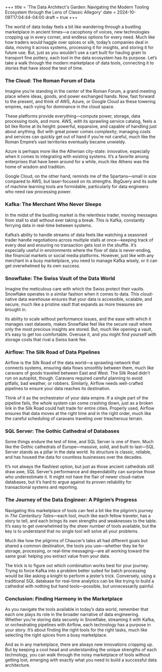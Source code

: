 +++
title = 'The Data Architect's Garden: Navigating the Modern Tooling Ecosystem through the Lens of Classic Allegory'
date = 2024-10-09T17:04:44-04:00
draft = true
+++

The world of data today feels a bit like wandering through a bustling marketplace in ancient times—a cacophony of voices, new technologies cropping up in every corner, and endless options for every need. Much like how traders would haggle over spices or silk, today’s companies deal in data, moving it across systems, processing it for insights, and storing it for future use. But, just as you wouldn’t use a cart built for hauling grain to transport fine pottery, each tool in the data ecosystem has its purpose. Let’s take a walk through the modern marketplace of data tools, connecting it to stories that have stood the test of time.

### The Cloud: The Roman Forum of Data

Imagine you’re standing in the center of the Roman Forum, a grand meeting place where ideas, goods, and power exchanged hands. Now, fast forward to the present, and think of AWS, Azure, or Google Cloud as these towering empires, each vying for dominance in the cloud space.

These platforms provide everything—compute power, storage, data processing tools, and more. AWS, with its sprawling service catalog, feels a bit like Rome at its height: powerful, expansive, and capable of handling just about anything. But with great power comes complexity; managing costs and services can quickly get out of hand if you’re not careful, much like the Roman Empire’s vast territories eventually became unwieldy.

Azure is perhaps more like the Athenian city-state: innovative, especially when it comes to integrating with existing systems. It’s a favorite among enterprises that have been around for a while, much like Athens was the home of wisdom and tradition.

Google Cloud, on the other hand, reminds me of the Spartans—small in size compared to AWS, but laser-focused on its strengths. BigQuery and its suite of machine learning tools are formidable, particularly for data engineers who need raw processing power.

### Kafka: The Merchant Who Never Sleeps

In the midst of the bustling market is the relentless trader, moving messages from stall to stall without ever taking a break. This is Kafka, constantly ferrying data in real-time between systems.

Kafka’s ability to handle streams of data feels like watching a seasoned trader handle negotiations across multiple stalls at once—keeping track of every deal and ensuring no transaction gets lost in the shuffle. It’s especially useful in environments where the flow of data is never-ending, like financial markets or social media platforms. However, just like with any merchant in a busy marketplace, you need to manage Kafka wisely, or it can get overwhelmed by its own success.

### Snowflake: The Swiss Vault of the Data World

Imagine the meticulous care with which the Swiss protect their vaults. Snowflake operates in a similar fashion when it comes to data. This cloud-native data warehouse ensures that your data is accessible, scalable, and secure, much like a pristine vault that expands as more treasures are brought in. 

Its ability to scale without performance issues, and the ease with which it manages vast datasets, makes Snowflake feel like the secure vault where only the most precious insights are stored. But, much like opening a vault, it’s easy to get too comfortable. Overuse it, and you might find yourself with storage costs that rival a Swiss bank fee.

### Airflow: The Silk Road of Data Pipelines

Airflow is the Silk Road of the data world—a sprawling network that connects systems, ensuring data flows smoothly between them, much like caravans of goods traveled between East and West. The Silk Road didn’t run on autopilot, though. Caravans required careful planning to avoid pitfalls, bad weather, or robbers. Similarly, Airflow needs well-crafted pipelines to ensure your data reaches its destination.

Think of it as the orchestrator of your data empire. If a single part of the pipeline fails, the whole system can come crashing down, just as a broken link in the Silk Road could halt trade for entire cities. Properly used, Airflow ensures that data moves at the right time and in the right order, much like the careful scheduling of caravans traveling over treacherous terrain.

### SQL Server: The Gothic Cathedral of Databases

Some things endure the test of time, and SQL Server is one of them. Much like the Gothic cathedrals of Europe—massive, solid, and built to last—SQL Server stands as a pillar in the data world. Its structure is classic, reliable, and has housed the data for countless businesses over the decades.

It’s not always the flashiest option, but just as those ancient cathedrals still draw awe, SQL Server’s performance and dependability can surprise those who underestimate it. It might not have the flair of newer cloud-native databases, but it’s hard to argue against its proven reliability for transactional systems and reporting.

### The Journey of the Data Engineer: A Pilgrim’s Progress

Navigating this marketplace of tools can feel a bit like the pilgrim’s journey in *The Canterbury Tales*—each tool, much like each fellow traveler, has a story to tell, and each brings its own strengths and weaknesses to the table. It’s easy to get overwhelmed by the sheer number of tools available, but the key is to understand that no single tool will solve all your problems.

Much like how the pilgrims of Chaucer’s tales all had different goals but shared a common destination, the tools you use—whether they be for storage, processing, or real-time messaging—are all working toward the same goal: helping you extract value from your data.

The trick is to figure out which combination works best for your journey. Trying to force Kafka into a problem better suited for batch processing would be like asking a knight to perform a jester’s trick. Conversely, using a traditional SQL database for real-time analytics can be like trying to build a cathedral with nothing but hand tools—possible, but unnecessarily painful.

### Conclusion: Finding Harmony in the Marketplace

As you navigate the tools available in today’s data world, remember that each one plays its role in the broader narrative of data engineering. Whether you’re storing data securely in Snowflake, streaming it with Kafka, or orchestrating pipelines with Airflow, each technology has a purpose in your story. It’s about finding the right tools for the right tasks, much like selecting the right spices from a busy marketplace.

And as in any marketplace, there are always new innovations cropping up. But by keeping a cool head and understanding the unique strengths of each technology, you can walk through the noisy marketplace of tools without getting lost, emerging with exactly what you need to build a successful data architecture.
